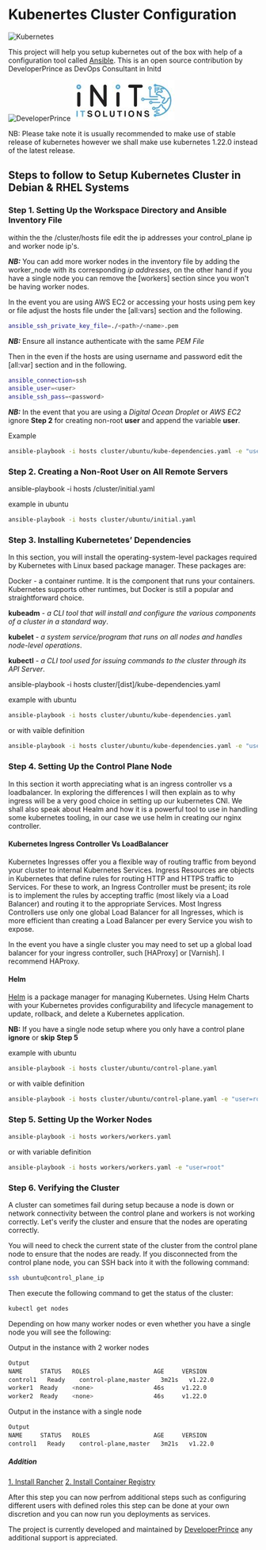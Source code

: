 # Kubenertes Cluster Configuration

![Kubernetes](kubernetes-logo.jpg)

This project will help you setup kubernetes out of the box with help of a configuration tool called [Ansible](https://docs.ansible.com/ansible/latest/installation_guide/intro_installation.html). This is an open source contribution by DeveloperPrince as DevOps Consultant in Initd

![DeveloperPrince](logo.png) ![Intid-Logo](INITD_Logo.jpg)

NB: Please take note it is usually recommended to make use of stable release of kubernetes however we shall make use kubernetes 1.22.0 instead of the latest release.

## Steps to follow to Setup Kubernetes Cluster in Debian & RHEL Systems

### Step 1. Setting Up the Workspace Directory and Ansible Inventory File

within the the /cluster/hosts file edit the ip addresses your control_plane ip and worker node ip's.

***NB:*** You can add more worker nodes in the inventory file by adding the worker_node with its corresponding *ip addresses*, on the other hand if you have a single node you can remove the [workers] section since you won't be having worker nodes.

In the event you are using AWS EC2 or accessing your hosts using pem key or file adjust the hosts file under the [all:vars] section and the following.

```bash
ansible_ssh_private_key_file=./<path>/<name>.pem
```

***NB:*** Ensure all instance authenticate with the same *PEM File*

Then in the even if the hosts are using username and password edit the [all:var] section and in the following.

```bash
ansible_connection=ssh
ansible_user=<user>
ansible_ssh_pass=<password>
```

***NB:*** In the event that you are using a *Digital Ocean Droplet* or *AWS EC2* ignore **Step 2** for creating non-root  **user** and append the variable **user**.

Example

```bash
ansible-playbook -i hosts cluster/ubuntu/kube-dependencies.yaml -e "user=root"
```

### Step 2. Creating a Non-Root User on All Remote Servers

ansible-playbook -i hosts /cluster/initial.yaml

example in ubuntu

```bash
ansible-playbook -i hosts cluster/ubuntu/initial.yaml
```

### Step 3. Installing Kubernetetes’ Dependencies

In this section, you will install the operating-system-level packages required by Kubernetes with Linux based package manager. These packages are:

Docker - a container runtime. It is the component that runs your containers. Kubernetes supports other runtimes, but Docker is still a popular and straightforward choice.

**kubeadm** - *a CLI tool that will install and configure the various components of a cluster in a standard way*.

**kubelet** - *a system service/program that runs on all nodes and handles node-level operations*.

**kubectl** - *a CLI tool used for issuing commands to the cluster through its API Server*.

ansible-playbook -i hosts cluster/[dist]/kube-dependencies.yaml

example with ubuntu

```bash
ansible-playbook -i hosts cluster/ubuntu/kube-dependencies.yaml
```

or with vaible definition

```bash
ansible-playbook -i hosts cluster/ubuntu/kube-dependencies.yaml -e "user=root"
```

### Step 4. Setting Up the Control Plane Node

In this section it worth appreciating what is an ingress controller vs a loadbalancer. In exploring the differences I will then explain as to why ingress will be a very good choice in setting up our kubernetes CNI. We shall also speak about Healm and how it is a powerful tool to use in handling some kubernetes tooling, in our case we use helm in creating our nginx controller.

#### Kubernetes Ingress Controller Vs LoadBalancer

Kubernetes Ingresses offer you a flexible way of routing traffic from beyond your cluster to internal Kubernetes Services. Ingress Resources are objects in Kubernetes that define rules for routing HTTP and HTTPS traffic to Services. For these to work, an Ingress Controller must be present; its role is to implement the rules by accepting traffic (most likely via a Load Balancer) and routing it to the appropriate Services. Most Ingress Controllers use only one global Load Balancer for all Ingresses, which is more efficient than creating a Load Balancer per every Service you wish to expose.

In the event you have a single cluster you may need to set up a global load balancer for your ingress controller, such [HAProxy] or [Varnish]. I recommend HAProxy.

#### Helm

[Helm](https://helm.sh/docs/intro/install/) is a package manager for managing Kubernetes. Using Helm Charts with your Kubernetes provides configurability and lifecycle management to update, rollback, and delete a Kubernetes application.

**NB:** If you have a single node setup where you only have a control plane **ignore** or **skip** **Step 5**

example with ubuntu

```bash
ansible-playbook -i hosts cluster/ubuntu/control-plane.yaml
```

or with vaible definition

```bash
ansible-playbook -i hosts cluster/ubuntu/control-plane.yaml -e "user=root"
```

### Step 5. Setting Up the Worker Nodes

```bash
ansible-playbook -i hosts workers/workers.yaml
```

or with variable definition

```bash
ansible-playbook -i hosts workers/workers.yaml -e "user=root"
```

### Step 6. Verifying the Cluster

A cluster can sometimes fail during setup because a node is down or network connectivity between the control plane and workers is not working correctly. Let's verify the cluster and ensure that the nodes are operating correctly.

You will need to check the current state of the cluster from the control plane node to ensure that the nodes are ready. If you disconnected from the control plane node, you can SSH back into it with the following command:

```bash
ssh ubuntu@control_plane_ip
```

Then execute the following command to get the status of the cluster:

```bash
kubectl get nodes
```

Depending on how many worker nodes or even whether you have a single node you will see the following:

Output in the instance with 2 worker nodes

```bash
Output
NAME     STATUS   ROLES                  AGE     VERSION
control1   Ready    control-plane,master   3m21s   v1.22.0
worker1  Ready    <none>                 46s     v1.22.0
worker2  Ready    <none>                 46s     v1.22.0
```

Output in the instance with a single node

```bash
Output
NAME     STATUS   ROLES                  AGE     VERSION
control1   Ready    control-plane,master   3m21s   v1.22.0
```

##### Addition

[1. Install Rancher](/cluster/Rancher.md)
[2. Install Container Registry](/registry/Registry.md)

After this step you can now perfrom additional steps such as configuring different users with defined roles this step can be done at your own discretion and you can now run you deployments as services.

The project is currently developed and maintained by [DeveloperPrince](https://developerprince.co.zw) any additional support is appreciated.
